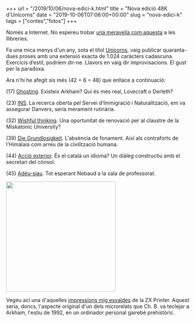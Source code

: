 +++
url = "/2019/10/06/nova-edici-k.html"
title = "Nova edició 48K d'Unicorns"
date = "2019-10-06T07:06:00+00:00"
slug = "nova-edici-k"
tags = ["contes","fotos"]
+++

Només a Internet. No espereu trobar [una meravella com aquesta](http://carlesbellver.net/contes/unicorns/) a les llibreries.

Fa una mica menys d'un any, sota el títol [Unicorns](http://carlesbellver.net/contes/unicorns/), vaig publicar quaranta-dues proses amb una extensió exacta de 1.024 caràcters cadascuna. Exercicis d’estil, podríem dir-ne. Llavors en vaig dir improvisacions. El gust per la paradoxa.

Ara n'hi he afegit sis més (42 + 6 = 48) que enllace a continuació:

(17) [Ghosting](http://carlesbellver.net/contes/unicorns/unicorns18.html). Existeix Arkham? Qui és més real, Lovecraft o Derleth?

(23) [INS](http://carlesbellver.net/contes/unicorns/unicorns26.html). La recerca oberta pel Servei d’Immigració i Naturalització, em va assegurar Danvers, seria merament rutinària.

(32) [Wishful thinking](http://carlesbellver.net/contes/unicorns/unicorns39.html). Una oportunitat de renovació per al claustre de la Miskatonic University?

(39) [Die Grundlosigkeit](http://carlesbellver.net/contes/unicorns/unicorns55.html). L'absència de fonament. Així als contraforts de l'Himàlaia com arreu de la civilització humana.

(44) [Acció exterior](http://carlesbellver.net/contes/unicorns/unicorns60.html). És el català un idioma? Un diàleg constructiu amb el secretari del cònsol.

(45) [Adéu-siau](http://carlesbellver.net/contes/unicorns/unicorns61.html). Tot esperant Nebaud a la sala de professorat.

<img src="/uploads/2019/d6c450421e.jpg" width="300" height="300" alt="" />

Vegeu ací una d'aquelles [impressions mig esvaïdes](http://carlesbellver.net/contes/unicorns/unicorns00.html) de la ZX Printer. Aquest seria, doncs, l'aspecte original d'un dels microrelats que Ch. B. va teclejar a Arkham, l'estiu de 1992, en un ordinador personal gairebé prehistòric.
